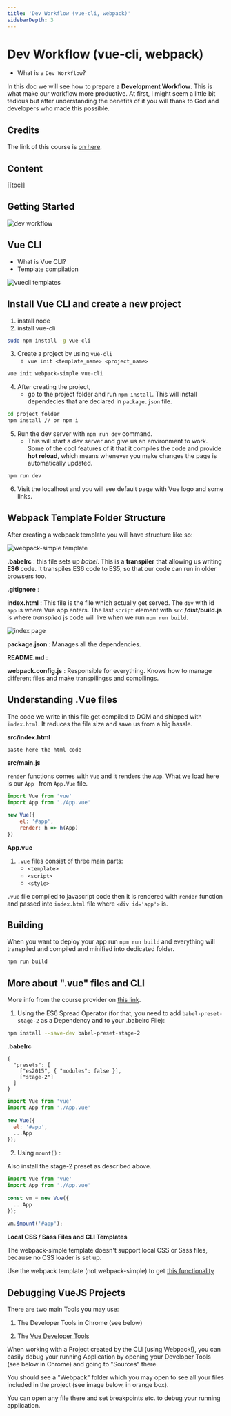 ```yaml
---
title: 'Dev Workflow (vue-cli, webpack)'
sidebarDepth: 3
---
```


# Dev Workflow (vue-cli, webpack) 

* What is a `Dev Workflow`?

In this doc we will see how to prepare a **Development Workflow**. This is what make our workflow more productive. At first, I might seem a little bit tedious but after understanding the benefits of it you will thank to God and developers who made this possible.

## Credits

The link of this course is [on here](https://www.udemy.com/vuejs-2-the-complete-guide/learn/v4/t/lecture/5942278?start=0).

## Content

[[toc]]


## Getting Started

![dev workflow](../images/dev-workflow.png)

## Vue CLI

* What is Vue CLI?
* Template compilation

![vuecli templates](../images/ready-templates-vuecli.png)

## Install Vue CLI and create a new project

1. install node
2. install vue-cli

```bash
sudo npm install -g vue-cli
```

3. Create a project by using `vue-cli`
	* `vue init <template_name> <project_name>`

```bash
vue init webpack-simple vue-cli
```

4. After creating the project, 
	* go to the project folder and run `npm install`. This will install dependecies that are declared in `package.json` file.


```bash
cd project_folder
npm install // or npm i
```

5. Run the dev server with `npm run dev` command.
	* This will start a dev server and give us an environment to work. Some of the cool features of it that it compiles the code and provide **hot reload**, which means whenever you make changes the page is automatically updated.


```bash
npm run dev
```

6. Visit the localhost and you will see default page with Vue logo and some links.

## Webpack Template Folder Structure

After creating a webpack template you will have structure like so:

![webpack-simple template](../images/webpack-simple-template.png)

**.babelrc** : this file sets up *babel*. This is a **transpiler** that allowing us writing **ES6** code. It transpiles ES6 code to ES5, so that our code can run in older browsers too.

**.gitignore** : 

**index.html** : This file is the file which actually get served. The `div` with id `app` is where Vue app enters. The last `script` element with `src` **/dist/build.js** is where *transpiled* js code will live when we run `npm run build`.

![index page](../images/index-page-structure.png)

**package.json** : Manages all the dependencies.

**README.md** :

**webpack.config.js** : Responsible for everything. Knows how to manage different files and make transpilingss and compilings. 

## Understanding .Vue files

The code we write in this file get compiled to DOM and shipped with `index.html`. It reduces the file size and save us from a big hassle.

**src/index.html**

```html
paste here the html code
```

**src/main.js**

`render` functions comes with `Vue` and it renders the `App`. What we load here is our `App ` from `App.Vue` file.

```javascript
import Vue from 'vue'
import App from './App.vue'

new Vue({
	el: '#app',
	render: h => h(App)
})
```

**App.vue**

1. `.vue` files consist of three main parts:
	* `<template>`
	* `<script>`
	* `<style>`


`.vue` file compiled to javascript code then it is rendered with `render` function and passed into `index.html` file where `<div id='app'>` is.


## Building

When you want to deploy your app run `npm run build` and everything will transpiled and compiled and minified into dedicated folder.

```bash
npm run build
```

## More about ".vue" files and CLI

More info from the course provider on [this link](https://www.udemy.com/vuejs-2-the-complete-guide/learn/v4/t/lecture/5942322?start=0).

1. Using the ES6 Spread Operator (for that, you need to add `babel-preset-stage-2` as a Dependency and to your .babelrc File):

```bash
npm install --save-dev babel-preset-stage-2
```

**.babelrc**

```babel
{
  "presets": [
    ["es2015", { "modules": false }],
    ["stage-2"]
  ]
}
```

```javascript
import Vue from 'vue'
import App from './App.vue'
 
new Vue({
  el: '#app',
  ...App
});
```

2. Using `mount()` :

Also install the stage-2 preset as described above.

```javascript
import Vue from 'vue'
import App from './App.vue'
 
const vm = new Vue({
  ...App
});
 
vm.$mount('#app');
```

**Local CSS / Sass Files and CLI Templates**

The webpack-simple template doesn't support local CSS or Sass files, because no CSS loader is set up.

Use the webpack template (not webpack-simple) to get [this functionality](https://github.com/vuejs-templates/webpack)

## Debugging VueJS Projects

There are two main Tools you may use:

1. The Developer Tools in Chrome (see below)

2. The [Vue Developer Tools](https://github.com/vuejs/vue-devtools)

When working with a Project created by the CLI (using Webpack!), you can easily debug your running Application by opening your Developer Tools (see below in Chrome) and going to "Sources" there. 

You should see a "Webpack" folder which you may open to see all your files included in the project (see image below, in orange box).

You can open any file there and set breakpoints etc. to debug your running application.